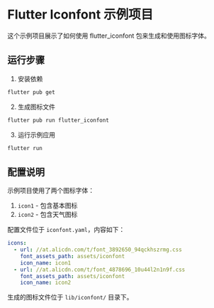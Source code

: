 # Flutter Iconfont 示例项目

这个示例项目展示了如何使用 flutter_iconfont 包来生成和使用图标字体。

## 运行步骤

1. 安装依赖

```bash
flutter pub get
```

2. 生成图标文件

```bash
flutter pub run flutter_iconfont
```

3. 运行示例应用

```bash
flutter run
```

## 配置说明

示例项目使用了两个图标字体：

1. `icon1` - 包含基本图标
2. `icon2` - 包含天气图标

配置文件位于 `iconfont.yaml`，内容如下：

```yaml
icons:
  - url: //at.alicdn.com/t/font_3892650_94qckhszrmg.css
    font_assets_path: assets/iconfont
    icon_name: icon1
  - url: //at.alicdn.com/t/font_4878696_10u44l2n1n9f.css
    font_assets_path: assets/iconfont
    icon_name: icon2
```

生成的图标文件位于 `lib/iconfont/` 目录下。